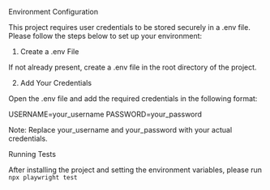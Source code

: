 Environment Configuration

This project requires user credentials to be stored securely in a .env file. Please follow the steps below to set up your environment:

1. Create a .env File

If not already present, create a .env file in the root directory of the project.

2. Add Your Credentials

Open the .env file and add the required credentials in the following format:

USERNAME=your_username
PASSWORD=your_password

Note: Replace your_username and your_password with your actual credentials.



Running Tests

After installing the project and setting the environment variables, please run `npx playwright test`
